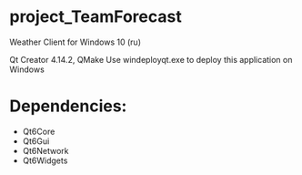 # project_TeamForecast
Weather Client for Windows 10 (ru)

Qt Creator 4.14.2, QMake
Use windeployqt.exe to deploy this application on Windows

# Dependencies:
- Qt6Core
- Qt6Gui
- Qt6Network
- Qt6Widgets
	
